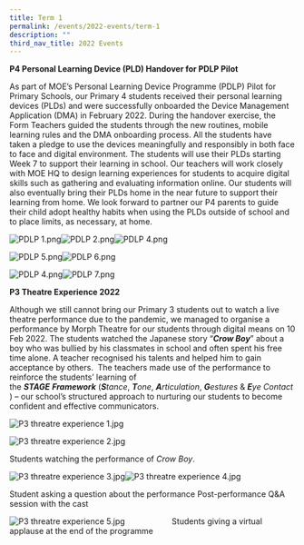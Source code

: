 ```yaml
---
title: Term 1
permalink: /events/2022-events/term-1
description: ""
third_nav_title: 2022 Events
---
```

**P4 Personal Learning Device (PLD) Handover for PDLP Pilot**  
  

As part of MOE’s Personal Learning Device Programme (PDLP) Pilot for Primary Schools, our Primary 4 students received their personal learning devices (PLDs) and were successfully onboarded the Device Management Application (DMA) in February 2022. During the handover exercise, the Form Teachers guided the students through the new routines, mobile learning rules and the DMA onboarding process. All the students have taken a pledge to use the devices meaningfully and responsibly in both face to face and digital environment. The students will use their PLDs starting Week 7 to support their learning in school. Our teachers will work closely with MOE HQ to design learning experiences for students to acquire digital skills such as gathering and evaluating information online. Our students will also eventually bring their PLDs home in the near future to support their learning from home. We look forward to partner our P4 parents to guide their child adopt healthy habits when using the PLDs outside of school and to place limits, as necessary, at home.

![PDLP 1.png](https://yiochukangpri.moe.edu.sg/qql/slot/u746/2022/Events/PDLP/PDLP%201.png)![PDLP 2.png](https://yiochukangpri.moe.edu.sg/qql/slot/u746/2022/Events/PDLP/PDLP%202.png)![PDLP 4.png](https://yiochukangpri.moe.edu.sg/qql/slot/u746/2022/Events/PDLP/PDLP%204.png)  

  

  

  

  

  

  

![PDLP 5.png](https://yiochukangpri.moe.edu.sg/qql/slot/u746/2022/Events/PDLP/PDLP%205.png)![PDLP 6.png](https://yiochukangpri.moe.edu.sg/qql/slot/u746/2022/Events/PDLP/PDLP%206.png)  

  

  

  

  

  

  

![PDLP 4.png](https://yiochukangpri.moe.edu.sg/qql/slot/u746/2022/Events/PDLP/PDLP%204.png)![PDLP 7.png](https://yiochukangpri.moe.edu.sg/qql/slot/u746/2022/Events/PDLP/PDLP%207.png)  

  

  

  

  

  

  

  

**P3 Theatre Experience 2022**

Although we still cannot bring our Primary 3 students out to watch a live theatre performance due to the pandemic, we managed to organise a performance by Morph Theatre for our students through digital means on 10 Feb 2022. The students watched the Japanese story “**_Crow Boy_**” about a boy who was bullied by his classmates in school and often spent his free time alone. A teacher recognised his talents and helped him to gain acceptance by others.  The teachers made use of the performance to reinforce the students’ learning of the **_STAGE_** **_Framework_** (**_S_**_tance_, **_T_**_one_, **_A_**_rticulation_, **_G_**_estures_ & **_E_**_ye_ _Contact_) – our school’s structured approach to nurturing our students to become confident and effective communicators. 

  

![P3 threatre experience 1.jpg](https://yiochukangpri.moe.edu.sg/qql/slot/u746/2022/Events/P3%20theatre%20experience/P3%20threatre%20experience%201.jpg)

![P3 threatre experience 2.jpg](https://yiochukangpri.moe.edu.sg/qql/slot/u746/2022/Events/P3%20theatre%20experience/P3%20threatre%20experience%202.jpg)  

  

  

  

  

  

  

  

  

  

  

  

  

  

  

  

  

  

  

Students watching the performance of _Crow Boy_.

![P3 threatre experience 3.jpg](https://yiochukangpri.moe.edu.sg/qql/slot/u746/2022/Events/P3%20theatre%20experience/P3%20threatre%20experience%203.jpg)![P3 threatre experience 4.jpg](https://yiochukangpri.moe.edu.sg/qql/slot/u746/2022/Events/P3%20theatre%20experience/P3%20threatre%20experience%204.jpg)  

  

  

Student asking a question about the performance Post-performance Q&A session with the cast

![P3 threatre experience 5.jpg](https://yiochukangpri.moe.edu.sg/qql/slot/u746/2022/Events/P3%20theatre%20experience/P3%20threatre%20experience%205.jpg)                     Students giving a virtual applause at the end of the programme
